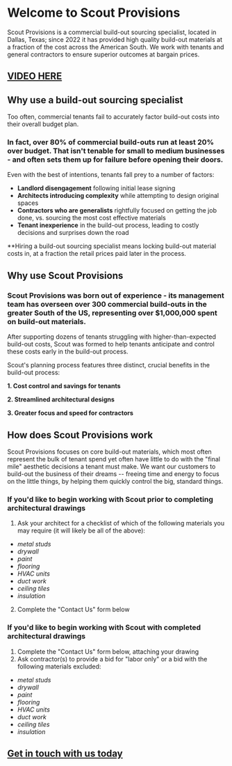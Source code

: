 # Welcome to Scout Provisions

Scout Provisions is a commercial build-out sourcing specialist, located in Dallas, Texas; since 2022 it has provided high quality build-out materials at a fraction of the cost across the American South. We work with tenants and general contractors to ensure superior outcomes at bargain prices.

## [VIDEO HERE](https://www.youtube.com/watch?v=BIH6STTzwrQ)

## Why use a build-out sourcing specialist

Too often, commercial tenants fail to accurately factor build-out costs into their overall budget plan. 

### In fact, over 80% of commercial build-outs run at least 20% over budget. That isn't tenable for small to medium businesses - and often sets them up for failure before opening their doors.

Even with the best of intentions, tenants fall prey to a number of factors:
- **Landlord disengagement** following initial lease signing
- **Architects introducing complexity** while attempting to design original spaces
- **Contractors who are generalists** rightfully focused on getting the job done, vs. sourcing the most cost effective materials
- **Tenant inexperience** in the build-out process, leading to costly decisions and surprises down the road

**Hiring a build-out sourcing specialist means locking build-out material costs in, at a fraction the retail prices paid later in the process.

## Why use Scout Provisions

### Scout Provisions was born out of experience - its management team has overseen over 300 commercial build-outs in the greater South of the US, representing over $1,000,000 spent on build-out materials. 

After supporting dozens of tenants struggling with higher-than-expected build-out costs, Scout was formed to help tenants anticipate and control these costs early in the build-out process. 

Scout's planning process features three distinct, crucial benefits in the build-out process:

**1. Cost control and savings for tenants**

**2. Streamlined architectural designs**

**3. Greater focus and speed for contractors**

## How does Scout Provisions work

Scout Provisions focuses on core build-out materials, which most often represent the bulk of tenant spend yet often have little to do with the "final mile" aesthetic decisions a tenant must make. We want our customers to build-out the business of their dreams -- freeing time and energy to focus on the little things, by helping them quickly control the big, standard things.

### If you'd like to begin working with Scout prior to completing architectural drawings

1. Ask your architect for a checklist of which of the following materials you may require (it will likely be all of the above):
- _metal studs_
- _drywall_
- _paint_
- _flooring_
- _HVAC units_
- _duct work_
- _ceiling tiles_
- _insulation_

2. Complete the "Contact Us" form below

### If you'd like to begin working with Scout with completed architectural drawings

1. Complete the "Contact Us" form below, attaching your drawing
2. Ask contractor(s) to provide a bid for "labor only" or a bid with the following materials excluded:
- _metal studs_
- _drywall_
- _paint_
- _flooring_
- _HVAC units_
- _duct work_
- _ceiling tiles_
- _insulation_

## [Get in touch with us today](https://3ic7ro3loor.typeform.com/to/LMFkkBDI)

